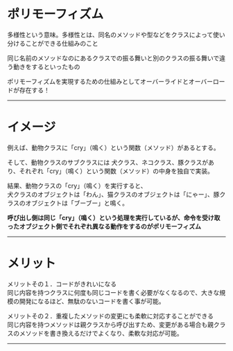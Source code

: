 # ポリモーフィズム

多様性という意味。多様性とは、同名のメソッドや型などをクラスによって使い分けることができる仕組みのこと

同じ名前のメソッドなのにあるクラスでの振る舞いと別のクラスの振る舞いで違う動きをするといったもの

ポリモーフィズムを実現するための仕組みとしてオーバーライドとオーバーロードが存在する！

---
# イメージ
例えば、動物クラスに「cry」（鳴く）という関数（メソッド）があるとする。

そして、動物クラスのサブクラスには 犬クラス、ネコクラス、豚クラスがあり、それぞれ「cry」（鳴く）という関数（メソッド）の中身を独自で実装。

結果、動物クラスの「cry」（鳴く）を実行すると、   
犬クラスのオブジェクトは「わん」、猫クラスのオブジェクトは「にゃー」、豚クラスのオブジェクトは「ブーブー」と鳴く。

**呼び出し側は同じ「cry」（鳴く）という処理を実行しているが、命令を受け取ったオブジェクト側でそれぞれ異なる動作をするのがポリモーフィズム**

---
# メリット

メリットその１．コードがきれいになる   
同じ内容を持つクラスに何度も同じコードを書く必要がなくなるので、大きな規模の開発になるほど、無駄のないコードを書く事が可能。

メリットその２．重複したメソッドの変更にも柔軟に対応することができる   
同じ内容を持つメソッドは親クラスから呼び出すため、変更がある場合も親クラスのメソッドを書き換えるだけでよくなり、柔軟な対応が可能。

---
